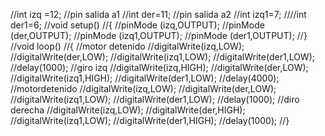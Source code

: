 //int izq =12; //pin salida a1
//int der=11; //pin salida a2
//int izq1=7;
////int der1=6;
//void setup()
//{
 //pinMode (izq,OUTPUT);
 //pinMode (der,OUTPUT);
 //pinMode (izq1,OUTPUT);
 //pinMode (der1,OUTPUT);
//}
//void loop()
//{
//motor detenido
 //digitalWrite(izq,LOW);
//digitalWrite(der,LOW);
//digitalWrite(izq1,LOW);
//digitalWrite(der1,LOW);
//delay(1000);
//giro izq
//digitalWrite(izq,HIGH);
//digitalWrite(der,LOW);
//digitalWrite(izq1,HIGH);
//digitalWrite(der1,LOW);
//delay(4000);
//motordetenido 
//digitalWrite(izq,LOW);
//digitalWrite(der,LOW);
//digitalWrite(izq1,LOW);
//digitalWrite(der1,LOW);
//delay(1000);
//diro derecha
//digitalWrite(izq,LOW);
//digitalWrite(der,HIGH);
//digitalWrite(izq1,LOW);
//digitalWrite(der1,HIGH);
//delay(1000);
//}
